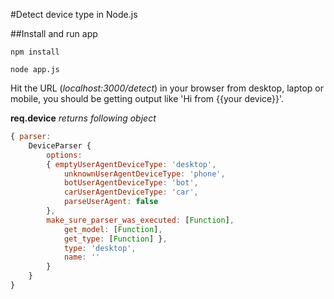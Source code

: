 #Detect device type in Node.js

##Install and run app
 
```npm install```

```node app.js```

Hit the URL (_localhost:3000/detect_) in your browser from desktop, laptop or mobile, you should be getting output like 'Hi from {{your device}}'.

**req.device** _returns following object_

```javascript
{ parser:
    DeviceParser {
        options:
        { emptyUserAgentDeviceType: 'desktop',
            unknownUserAgentDeviceType: 'phone',
            botUserAgentDeviceType: 'bot',
            carUserAgentDeviceType: 'car',
            parseUserAgent: false 
        },
        make_sure_parser_was_executed: [Function],
            get_model: [Function],
            get_type: [Function] },
            type: 'desktop',
            name: '' 
        }
    }
}
```